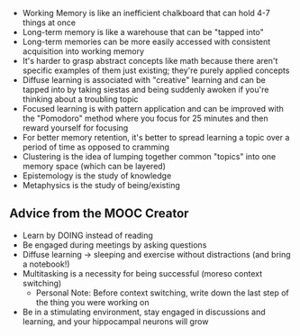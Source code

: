 - Working Memory is like an inefficient chalkboard that can hold 4-7 things at once
- Long-term memory is like a warehouse that can be "tapped into"
- Long-term memories can be more easily accessed with consistent acquisition into working memory
- It's harder to grasp abstract concepts like math because there aren't specific examples of them just existing; they're purely applied concepts
- Diffuse learning is associated with "creative" learning and can be tapped into by taking siestas and being suddenly awoken if you're thinking about a troubling topic
- Focused learning is with pattern application and can be improved with the "Pomodoro" method where you focus for 25 minutes and then reward yourself for focusing
- For better memory retention, it's better to spread learning a topic over a period of time as opposed to cramming
- Clustering is the idea of lumping together common "topics" into one memory space (which can be layered)
- Epistemology is the study of knowledge
- Metaphysics is the study of being/existing

## Advice from the MOOC Creator

- Learn by DOING instead of reading
- Be engaged during meetings by asking questions
- Diffuse learning -> sleeping and exercise without distractions (and bring a notebook!)
- Multitasking is a necessity for being successful (moreso context switching)
  - Personal Note: Before context switching, write down the last step of the thing you were working on
- Be in a stimulating environment, stay engaged in discussions and learning, and your hippocampal neurons will grow